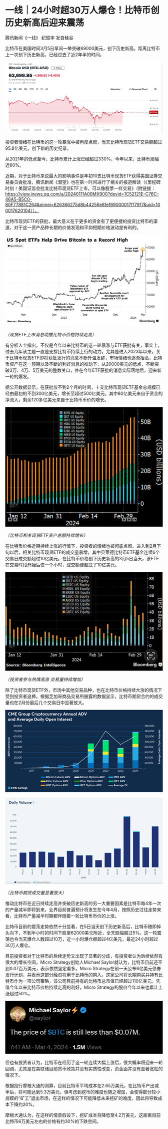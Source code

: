 # 一线｜24小时超30万人爆仓！比特币创历史新高后迎来震荡

腾讯新闻《一线》 纪振宇 发自硅谷

比特币在美国时间3月5日早间一举突破69000美元，创下历史新高。距离比特币上一次创下历史新高，已经过去了近2年半的时间。

![f2f0bbfe01fb95d15b6226137b4055a7.jpg](https://raw.githubusercontent.com/qqhsx/qqnews_image/main/2024/03/06/一线｜24小时超30万人爆仓！比特币创历史新高后迎来震荡/f2f0bbfe01fb95d15b6226137b4055a7.jpg)

投资者情绪在比特币的这一轮暴涨中被再度点燃，当天比特币现货ETF交易额超过95.8亿美元，创下新的历史纪录。

从2021年的低点至今，比特币累计上涨已经超过330%，今年以来，比特币涨幅近60%。

近期，对于比特币来说最大的影响事件是年初10支比特币现货ETF获得美国证券交易委员会批准，腾讯新闻《潜望》也在第一时间进行了相关的报道解读（《里程碑时刻！美国证监会批准比特币现货ETF上市，可以像股票一样交易》（附链接：https://view.inews.qq.com/a/20240111A00MX900?devid=1C52121E-C76C-46A5-B5C0-80F77881C264&qimei=626366275d8b44256e8fef69000017f17917&uid=100017620104））。

比特币现货ETF的获批，最大意义在于更多的资金有了更便捷的投资比特币的渠道，对于这一资产品种长期的价值发现和平抑短期价格波动是有利的。

![d4e8437574c504116ae1eecaa367c694.jpg](https://raw.githubusercontent.com/qqhsx/qqnews_image/main/2024/03/06/一线｜24小时超30万人爆仓！比特币创历史新高后迎来震荡/d4e8437574c504116ae1eecaa367c694.jpg)

_（现货ETF上市消息助推比特币价格持续走高）_

有分析人士指出，不仅是今年以来比特币的这一轮暴涨与ETF获批有关，事实上，过去几年该主题一直是支撑比特币持续上行的动力，尤其是进入2023年以来，关于比特币现货ETF即将获批发行的消息不断升温发酵，市场情绪也逐渐抬高，比特币资产在这一预期以及不断的利好消息的推动下，从20000美元的低点，不断突破3万、4万、5万美元的整数关口，并在今年ETF获批的消息实际落地后，迎来新一轮的爆发。

据公开数据显示，在获批仅不到2个月的时间，十支比特币现货ETF基金总规模已经由最初的不到300亿美元，增长至超过500亿美元，其中80亿美元来自于资金的净流入，剩余120多亿美元来自于比特币币价的增长。

![77e2923bfdc688983e9bbd6bac02bedd.jpg](https://raw.githubusercontent.com/qqhsx/qqnews_image/main/2024/03/06/一线｜24小时超30万人爆仓！比特币创历史新高后迎来震荡/77e2923bfdc688983e9bbd6bac02bedd.jpg)

_（比特币相关现货ETF资产总额持续增长）_

在比特币价格近期持续上涨的行情下，投资者的情绪也被彻底点燃。进入到2月下旬以后，相关比特币现货ETF的成交量暴增，其中贝莱德比特币ETF基金连续6个交易日成交额超过10亿美元。在比特币价格创下历史新高的3月5日当天，该ETF在交易时段开始后仅一个小时，成交额便超过了10亿美元。

![47101d8f02c47dccb62a0390c0a58ec3.jpg](https://raw.githubusercontent.com/qqhsx/qqnews_image/main/2024/03/06/一线｜24小时超30万人爆仓！比特币创历史新高后迎来震荡/47101d8f02c47dccb62a0390c0a58ec3.jpg)

_（投资者参与热情高涨 交易量持续增加）_

除了比特币现货ETF外，市场中其他交易品种，也在比特币价格持续大涨的情况下受到投资者追捧。根据芝加哥商品交易所披露的数据显示，比特币期货合约的成交量也在2月份最后几个交易日中显著放大。

![b148f7222b25e98aa10427f7fbd561a6.jpg](https://raw.githubusercontent.com/qqhsx/qqnews_image/main/2024/03/06/一线｜24小时超30万人爆仓！比特币创历史新高后迎来震荡/b148f7222b25e98aa10427f7fbd561a6.jpg)

![17786d723c7bb3aa970cccef61a512cc.jpg](https://raw.githubusercontent.com/qqhsx/qqnews_image/main/2024/03/06/一线｜24小时超30万人爆仓！比特币创历史新高后迎来震荡/17786d723c7bb3aa970cccef61a512cc.jpg)

_（比特币期货成交量显著放大）_

推动比特币在近日持续走高并突破历史新高的另一大重要因素是比特币每4年一次的产量减半即将到来，业界目前普遍预计将发生在今年4月，按照历史过往走势来看，比特币产量减半时期都伴随着一轮比特币币价的上涨。

比特币目前的震荡走势依然十分显著，在5日当天创下历史新高后，比特币随即掉头向下，不到半小时的时间下跌至62000美元附近，全天跌幅超过5%。这一轮震荡也令当天爆仓人数超过10万，近一小时爆仓额超过4亿美元，最近24小时超过30万人爆仓。

目前投资者对于比特币的后续走势又出现了显著的分歧，有投资者认为后续依然有很大的增长空间，Micro Strategy创始人Michael
Saylor就认为，比特币目前还不到0.07百万美元，表示依然坚定看多。Micro
Strategy在前一天公布6亿美元债券发行计划，并表示这部分融资将用于比特币的购入。这家公司将长期购买并持有比特币作为一项公司策略，该公司目前持有的比特币总市值已经超过110亿美元。凭借今年以来比特币价格持续走高的利好，Micro
Strategy的股价今年以来也累计上涨超过50%。

![885e9b5ca25e01d769d4a7848e9bd262.jpg](https://raw.githubusercontent.com/qqhsx/qqnews_image/main/2024/03/06/一线｜24小时超30万人爆仓！比特币创历史新高后迎来震荡/885e9b5ca25e01d769d4a7848e9bd262.jpg)

但也有投资者认为，比特币在经历了这一轮连续大幅上涨后，很大概率将迎来一轮回调，尤其是在美联储目前货币政策并没有实质性改变，资金面并没有显著宽松的情况下。

根据投行摩根大通的测算，目前比特币平均成本在2.65万美元，在比特币产出减半后，将可能达到5.3万美元，但考虑到挖币的难度也随之增加，会使得部分较小规模的“矿工”退出市场，在这样的情况下可能降低未来挖矿的难度，因此将导致成本下降约20%。

摩根大通认为，在这样的情景假设下，挖矿成本将降低至4.2万美元，这距离目前比特币6万美元左右的价格有约30%的下跌空间。

